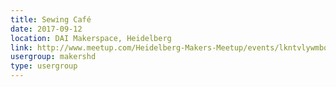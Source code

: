 ```yaml
---
title: Sewing Café
date: 2017-09-12
location: DAI Makerspace, Heidelberg
link: http://www.meetup.com/Heidelberg-Makers-Meetup/events/lkntvlywmbqb/
usergroup: makershd
type: usergroup
---
```

